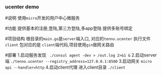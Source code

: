 ### ucenter demo

#说明
使用`micro`开发的用户中心微服务


#功能
提供基本的注册,登陆,第三方登陆,多app登陆
提供多账号绑定


#项目结构
根目录的`main.go`是`server`端入口, 对应的`tenno.ucenter` 执行文件
`client` 包对应的是 `client`端代码,项目使用`gin`做网关路由


#部署
1.启动服务发现
` ./consul agent -dev > /out.log 2>&1 &`
2.启动server端
`./tenno.ucenter --registry_address=127.0.0.1:8500`
3.启动网关
`micro api --handler=http`
4.启动client代理
进入client目录 `./client`

